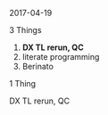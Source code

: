 2017-04-19

3 Things

1. __DX TL rerun, QC__
1. literate programming
1. Berinato

1 Thing

DX TL rerun, QC

